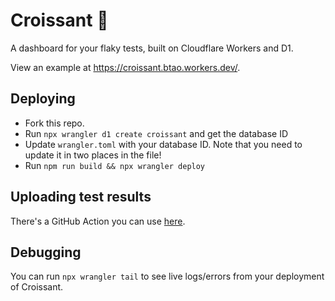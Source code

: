 # Croissant 🥐

A dashboard for your flaky tests, built on Cloudflare Workers and D1.

View an example at https://croissant.btao.workers.dev/.

## Deploying

- Fork this repo.
- Run `npx wrangler d1 create croissant` and get the database ID
- Update `wrangler.toml` with your database ID. Note that you need to update it in two places in the file!
- Run `npm run build && npx wrangler deploy`

## Uploading test results

There's a GitHub Action you can use [here](https://github.com/taobojlen/croissant-action).

## Debugging

You can run `npx wrangler tail` to see live logs/errors from your deployment of Croissant.
